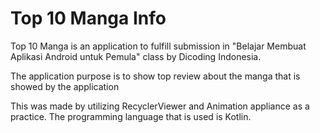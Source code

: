 # Top 10 Manga Info
Top 10 Manga is an application to fulfill submission in "Belajar Membuat Aplikasi Android untuk Pemula" class by Dicoding Indonesia.

The application purpose is to show top review about the manga that is showed by the application

This was made by utilizing RecyclerViewer and Animation appliance as a practice. The programming language that is used is Kotlin.
